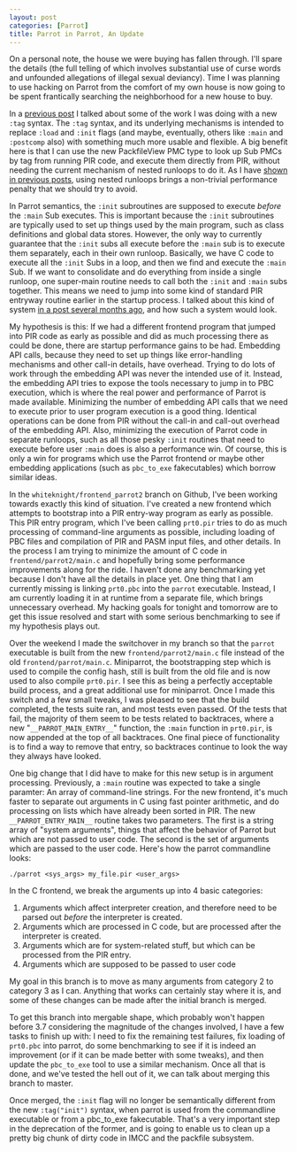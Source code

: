 ```yaml
---
layout: post
categories: [Parrot]
title: Parrot in Parrot, An Update
---
```


On a personal note, the house we were buying has fallen through. I'll spare
the details (the full telling of which involves substantial use of curse words
and unfounded allegations of illegal sexual deviancy). Time I was planning to
use hacking on Parrot from the comfort of my own house is now going to be
spent frantically searching the neighborhood for a new house to buy.

In a [previous post][tag_post] I talked about some of the work I was doing
with a new `:tag` syntax. The `:tag` syntax, and its underlying mechanisms
is intended to replace `:load` and `:init` flags (and maybe, eventually,
others like `:main` and `:postcomp` also) with something much more usable
and flexible. A big benefit here is that I can use the new PackfileView PMC
type to look up Sub PMCs by tag from running PIR code, and execute them
directly from PIR, without needing the current mechanism of nested runloops to
do it. As I have [shown in previous posts][nested_runloops_post], using nested
runloops brings a non-trivial performance penalty that we should try to avoid.

[tag_post]: /2011/07/23/imcc_tag_syntax.html
[nested_runloops_post]: /2011/05/10/timings_vtable_overrides.html

In Parrot semantics, the `:init` subroutines are supposed to execute *before*
the `:main` Sub executes. This is important because the `:init` subroutines
are typically used to set up things used by the main program, such as class
definitions and global data stores. However, the only way to currently
guarantee that the `:init` subs all execute before the `:main` sub is to
execute them separately, each in their own runloop. Basically, we have C code
to execute all the `:init` Subs in a loop, and then we find and execute the
`:main` Sub. If we want to consolidate and do everything from inside a single
runloop, one super-main routine needs to call both the `:init` and `:main`
subs together. This means we need to jump into some kind of standard PIR
entryway routine earlier in the startup process. I talked about this kind of
system [in a post several months ago][new_frontend_post], and how such a
system would look.

[new_frontend_post]: /2011/01/20/parrot_in_parrot_new_frontend.html

My hypothesis is this: If we had a different frontend program that jumped into
PIR code as early as possible and did as much processing there as could be
done, there are startup performance gains to be had. Embedding API calls,
because they need to set up things like error-handling mechanisms and other
call-in details, have overhead. Trying to do lots of work through the
embedding API was never the intended use of it. Instead, the embedding API
tries to expose the tools necessary to jump in to PBC execution, which is
where the real power and performance of Parrot is made available. Minimizing
the number of embedding API calls that we need to execute prior to user
program execution is a good thing. Identical operations can be done from PIR
without the call-in and call-out overhead of the embedding API. Also,
minimizing the execution of Parrot code in separate runloops, such as all
those pesky `:init` routines that need to execute before user `:main` does
is also a performance win. Of course, this is only a win for programs which
use the Parrot frontend or maybe other embedding applications (such as
`pbc_to_exe` fakecutables) which borrow similar ideas.

In the `whiteknight/frontend_parrot2` branch on Github, I've been working
towards exactly this kind of situation. I've created a new frontend which
attempts to bootstrap into a PIR entry-way program as early as possible. This
PIR entry program, which I've been calling `prt0.pir` tries to do as much
processing of command-line arguments as possible, including loading of PBC
files and compilation of PIR and PASM input files, and other details. In the
process I am trying to minimize the amount of C code in
`frontend/parrot2/main.c` and hopefully bring some performance improvements
along for the ride. I haven't done any benchmarking yet because I don't have
all the details in place yet. One thing that I am currently missing is linking
`prt0.pbc` into the `parrot` executable. Instead, I am currently loading it in
at runtime from a separate file, which brings unnecessary overhead. My hacking
goals for tonight and tomorrow are to get this issue resolved and start with
some serious benchmarking to see if my hypothesis plays out.

Over the weekend I made the switchover in my branch so that the `parrot`
executable is built from the new `frontend/parrot2/main.c` file instead of
the old `frontend/parrot/main.c`. Miniparrot, the bootstrapping step which is
used to compile the config hash, still is built from the old file and is now
used to also compile `prt0.pir`. I see this as being a perfectly acceptable
build process, and a great additional use for miniparrot. Once I made this
switch and a few small tweaks, I was pleased to see that the build completed,
the tests suite ran, and most tests even passed. Of the tests that fail, the
majority of them seem to be tests related to backtraces, where a new
"`__PARROT_MAIN_ENTRY__`" function, the `:main` function in `prt0.pir`, is
now appended at the top of all backtraces. One final piece of functionality is
to find a way to remove that entry, so backtraces continue to look the way
they always have looked.

One big change that I did have to make for this new setup is in argument
processing. Previously, a `:main` routine was expected to take a single
paramter: An array of command-line strings. For the new frontend, it's much
faster to separate out arguments in C using fast pointer arithmetic, and do
processing on lists which have already been sorted in PIR. The new
`__PARROT_ENTRY_MAIN__` routine takes two parameters. The first is a string
array of "system arguments", things that affect the behavior of Parrot but
which are not passed to user code. The second is the set of arguments which
are passed to the user code. Here's how the parrot commandline looks:

    ./parrot <sys_args> my_file.pir <user_args>

In the C frontend, we break the arguments up into 4 basic categories:
1. Arguments which affect interpreter creation, and therefore need to be
   parsed out *before* the interpreter is created.
2. Arguments which are processed in C code, but are processed after the
   interpreter is created.
3. Arguments which are for system-related stuff, but which can be processed
   from the PIR entry.
4. Arguments which are supposed to be passed to user code

My goal in this branch is to move as many arguments from category 2 to
category 3 as I can. Anything that works can certainly stay where it is, and
some of these changes can be made after the initial branch is merged.

To get this branch into mergable shape, which probably won't happen before
3.7 considering the magnitude of the changes involved, I have a few tasks to
finish up with: I need to fix the remaining test failures, fix loading of
`prt0.pbc` into parrot, do some benchmarking to see if it is indeed an
improvement (or if it can be made better with some tweaks), and then update
the `pbc_to_exe` tool to use a similar mechanism. Once all that is done, and
we've tested the hell out of it, we can talk about merging this branch to
master.

Once merged, the `:init` flag will no longer be semantically different from
the new `:tag("init")` syntax, when parrot is used from the commandline
executable or from a pbc_to_exe fakecutable. That's a very important step in
the deprecation of the former, and is going to enable us to clean up a
pretty big chunk of dirty code in IMCC and the packfile subsystem.



